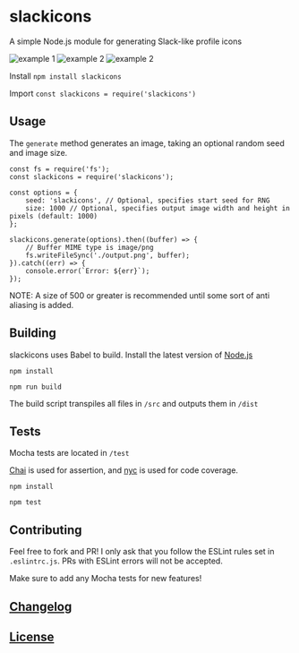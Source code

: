 # slackicons

A simple Node.js module for generating Slack-like profile icons

![example 1](https://raw.githubusercontent.com/SyntonicApps/slackicons/master/example1.png)
![example 2](https://raw.githubusercontent.com/SyntonicApps/slackicons/master/example2.png)
![example 2](https://raw.githubusercontent.com/SyntonicApps/slackicons/master/example3.png)

Install `npm install slackicons`

Import `const slackicons = require('slackicons')`

## Usage

The `generate` method generates an image, taking an optional random seed and image size.

```
const fs = require('fs');
const slackicons = require('slackicons');

const options = {
    seed: 'slackicons', // Optional, specifies start seed for RNG
    size: 1000 // Optional, specifies output image width and height in pixels (default: 1000)
};

slackicons.generate(options).then((buffer) => {
    // Buffer MIME type is image/png
    fs.writeFileSync('./output.png', buffer);
}).catch((err) => {
    console.error(`Error: ${err}`);
});
```

NOTE: A size of 500 or greater is recommended until some sort of anti aliasing is added.

## Building

slackicons uses Babel to build. Install the latest version of [Node.js](https://nodejs.org/en/)

`npm install`

`npm run build`

The build script transpiles all files in `/src` and outputs them in `/dist`

## Tests

Mocha tests are located in `/test`

[Chai](https://github.com/chaijs/chai) is used for assertion, and [nyc](https://github.com/istanbuljs/nyc) is used for code coverage.

`npm install`

`npm test`

## Contributing

Feel free to fork and PR! I only ask that you follow the ESLint rules set in `.eslintrc.js`.
PRs with ESLint errors will not be accepted.

Make sure to add any Mocha tests for new features!

## [Changelog](CHANGELOG.md)

## [License](LICENSE)
